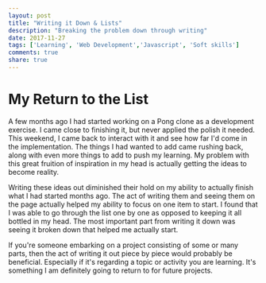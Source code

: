 ```yaml
---
layout: post
title: "Writing it Down & Lists"
description: "Breaking the problem down through writing"
date: 2017-11-27
tags: ['Learning', 'Web Development','Javascript', 'Soft skills']
comments: true
share: true
---
```


# My Return to the List

A few months ago I had started working on a Pong clone as a development exercise. I came close to finishing it, but never applied the polish it needed. This weekend, I came back to interact with it and see how far I'd come in the implementation. The things I had wanted to add came rushing back, along with even more things to add to push my learning. My problem with this great fruition of inspiration in my head is actually getting the ideas to become reality. 

Writing these ideas out diminished their hold on my ability to actually finish what I had started months ago. The act of writing them and seeing them on the page actually helped my ability to focus on one item to start. I found that I was able to go through the list one by one as opposed to keeping it all bottled in my head. The most important part from writing it down was seeing it broken down that helped me actually start. 

If you're someone embarking on a project consisting of some or many parts, then the act of writing it out piece by piece would probably be beneficial. Especially if it's regarding a topic or activity you are learning. It's something I am definitely going to return to for future projects.